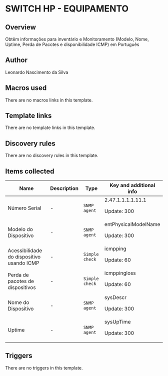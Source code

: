 # SWITCH HP - EQUIPAMENTO

## Overview

Obtêm informações para inventário e Monitoramento (Modelo, Nome, Uptime, Perda de Pacotes e disponibilidade ICMP) em Português



## Author

Leonardo Nascimento da Silva

## Macros used

There are no macros links in this template.

## Template links

There are no template links in this template.

## Discovery rules

There are no discovery rules in this template.

## Items collected

|Name|Description|Type|Key and additional info|
|----|-----------|----|----|
|Número Serial|<p>-</p>|`SNMP agent`|2.47.1.1.1.1.11.1<p>Update: 300</p>|
|Modelo do Dispositivo|<p>-</p>|`SNMP agent`|entPhysicalModelName<p>Update: 300</p>|
|Acessibilidade do dispositivo usando ICMP|<p>-</p>|`Simple check`|icmpping<p>Update: 60</p>|
|Perda de pacotes de dispositivos|<p>-</p>|`Simple check`|icmppingloss<p>Update: 60</p>|
|Nome do Dispositivo|<p>-</p>|`SNMP agent`|sysDescr<p>Update: 300</p>|
|Uptime|<p>-</p>|`SNMP agent`|sysUpTime<p>Update: 300</p>|
## Triggers

There are no triggers in this template.


